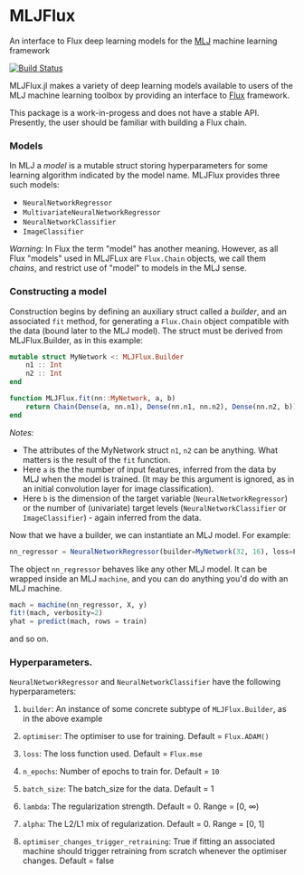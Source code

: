 # MLJFlux 

An interface to Flux deep learning models for the [MLJ](https://github.com/alan-turing-institute/MLJ.jl) machine learning framework

[![Build Status](https://travis-ci.com/alan-turing-institute/MLJFlux.jl.svg?branch=master)](https://travis-ci.com/alan-turing-institute/MLJFlux.jl)

MLJFlux.jl makes a variety of deep learning models available to users
of the MLJ machine learning toolbox by providing an interface to
[Flux](https://github.com/FluxML/Flux.jl) framework.

This package is a work-in-progess and does not have a stable
API. Presently, the user should be familiar with building a Flux
chain.

### Models

In MLJ a *model* is a mutable struct storing hyperparameters for some learning algorithm indicated by the model name. MLJFlux provides three such models:

- `NeuralNetworkRegressor`
- `MultivariateNeuralNetworkRegressor`
- `NeuralNetworkClassifier`
- `ImageClassifier`

*Warning:* In Flux the term "model" has another meaning. However, as all
Flux "models" used in MLJFLux are `Flux.Chain` objects, we call them
*chains*, and restrict use of "model" to models in the MLJ sense.


### Constructing a model

Construction begins by defining an auxiliary struct called a
*builder*, and an associated `fit` method, for generating a
`Flux.Chain` object compatible with the data (bound later to the MLJ
model). The struct must be derived from MLJFlux.Builder, as in this
example:

```julia
mutable struct MyNetwork <: MLJFlux.Builder
    n1 :: Int
    n2 :: Int
end

function MLJFlux.fit(nn::MyNetwork, a, b)
    return Chain(Dense(a, nn.n1), Dense(nn.n1, nn.n2), Dense(nn.n2, b))
end
```

*Notes:*

- The attributes of the MyNetwork struct `n1`, `n2` can be anything. What matters is the result of the `fit` function.
- Here `a` is the the number of input features, inferred from
  the data by MLJ when the model is trained. (It may be this argument is ignored, as in an
  initial convolution layer for image classification).
- Here `b` is the dimension of the target variable
  (`NeuralNetworkRegressor`) or the number of (univariate) target
   levels (`NeuralNetworkClassifier` or `ImageClassifier`) - again inferred from the data. 

Now that we have a builder, we can instantiate an MLJ model. For example:

```julia
nn_regressor = NeuralNetworkRegressor(builder=MyNetwork(32, 16), loss=Flux.mse, n=5)
```

The object `nn_regressor` behaves like any other MLJ model. It can be wrapped inside an MLJ `machine`, and you can do anything you'd do with
an MLJ machine.

```julia
mach = machine(nn_regressor, X, y)
fit!(mach, verbosity=2)
yhat = predict(mach, rows = train)
```
and so on.


### Hyperparameters.

`NeuralNetworkRegressor` and `NeuralNetworkClassifier` have the following hyperparameters:

1. `builder`: An instance of some concrete subtype of
   `MLJFlux.Builder`, as in the above example
    
2. `optimiser`: The optimiser to use for training. Default =
   `Flux.ADAM()`

3. `loss`: The loss function used. Default = `Flux.mse`

4. `n_epochs`: Number of epochs to train for. Default = `10`

5. `batch_size`: The batch_size for the data. Default = 1

6. `lambda`: The regularization strength. Default = 0. Range = [0, ∞)

7. `alpha`: The L2/L1 mix of regularization. Default = 0. Range = [0, 1] 

8. `optimiser_changes_trigger_retraining`: True if fitting an
   associated machine should trigger retraining from scratch whenever
   the optimiser changes. Default = false

<!-- 9. `embedding_choice`: The embedding to use for handling categorical features. Options = :onehot, :entity_embedding. Default = :onehot. -->

<!-- 10. `embedding_dimension`: Valid only when -->
<!--     `embedding_choice=:entity_embedding`. The dimension follows the -->
<!--     formula `min(embedding_dimension, levels)`, where levels is the -->
<!--     number of levels in the pool of the categorical feature. If the -->
<!--     value is <= 0, this means that the dimension will be equal to (the -->
<!--     number of unique values of the feature) / 2. Default = -1 -->
